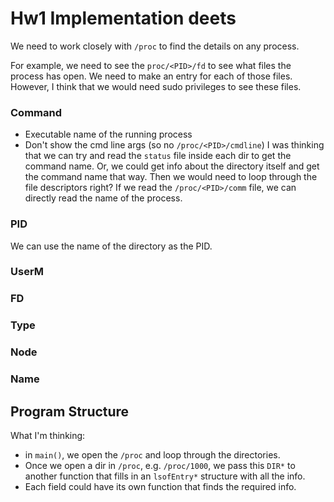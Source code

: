 # Hw1 Implementation deets

We need to work closely with `/proc` to find the details on any process.

For example, we need to see the `proc/<PID>/fd` to see what files the process
has open. We need to make an entry for each of those files.
However, I think that we would need sudo privileges to see these files.

### Command
- Executable name of the running process
- Don't show the cmd line args (so no `/proc/<PID>/cmdline`)
I was thinking that we can try and read the `status` file inside each dir
to get the command name.
Or, we could get info about the directory itself and get the command name that way.
Then we would need to loop through the file descriptors right?
If we read the `/proc/<PID>/comm` file, we can directly read the name of the process.
### PID
We can use the name of the directory as the PID.

### UserM

### FD

### Type

### Node

### Name


## Program Structure
What I'm thinking: 
- in `main()`, we open the `/proc`  and loop through the directories.
- Once we open a dir in `/proc`, e.g. `/proc/1000`, we pass this `DIR*` to another
function that fills in an `lsofEntry*` structure with all the info.
- Each field could have its own function that finds the required info.
